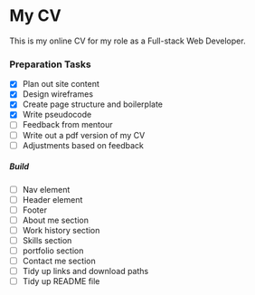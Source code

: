 # My CV

This is my online CV for my role as a Full-stack Web Developer. 


### Preparation Tasks 
- [x] Plan out site content
- [x] Design wireframes
- [x] Create page structure and boilerplate
- [x] Write pseudocode
- [ ] Feedback from mentour
- [ ] Write out a pdf version of my CV
- [ ] Adjustments based on feedback
##### Build
- [ ] Nav element
- [ ] Header element
- [ ] Footer
- [ ] About me section
- [ ] Work history section
- [ ] Skills section
- [ ] portfolio section
- [ ] Contact me section
- [ ] Tidy up links and download paths
- [ ] Tidy up README file
